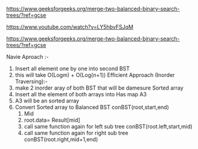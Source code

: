 https://www.geeksforgeeks.org/merge-two-balanced-binary-search-trees/?ref=gcse

https://www.youtube.com/watch?v=LY5hbvFSJqM

https://www.geeksforgeeks.org/merge-two-balanced-binary-search-trees/?ref=gcse

Navie Aproach :-
1. Insert all element one by one into second BST  
2. this will take O(Logm) + O(Log(n+1))
Efficient Approach (Inorder Traversing):-
1. make 2 inorder aray of both BST that will be damesure Sorted array
2. Insert all the element of both arrays into  Has map A3 
3. A3 will be an sorted array 
4. Convert Sorted array to Balanced BST 
    conBST(root,start,end)
    1. Mid 
    2. root.data= Result[mid]
    3. call same function again for left sub tree conBST(root.left,start,mid)
    3. call same function again for right sub tree conBST(root.right,mid+1,end)